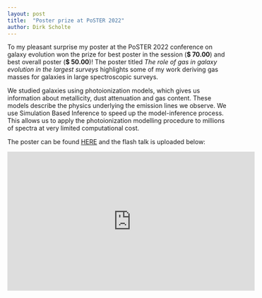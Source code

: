 ```yaml
---
layout: post
title:  "Poster prize at PoSTER 2022"
author: Dirk Scholte
---
```


To my pleasant surprise my poster at the PoSTER 2022 conference on galaxy evolution won the prize for best poster in the session (**$ 70.00**) and best overall poster (**$ 50.00**)! The poster titled *The role of gas in galaxy evolution in the largest surveys* highlights some of my work deriving gas masses for galaxies in large spectroscopic surveys. 

We studied galaxies using photoionization models, which gives us information about metallicity, dust attenuation and gas content. These models describe the physics underlying the emission lines we observe. We use Simulation Based Inference to speed up the model-inference process. This allows us to apply the photoionization modelling procedure to millions of spectra at very limited computational cost.

The poster can be found [HERE](/poster_presentation_EAS2022.pdf) and the flash talk is uploaded below:

<iframe width="560" height="315" src="https://www.youtube.com/embed/7yQjiKuqtYw" title="YouTube video player" frameborder="0" allow="accelerometer; autoplay; clipboard-write; encrypted-media; gyroscope; picture-in-picture" allowfullscreen></iframe>

